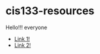 # cis133-resources 
<html>
    <body>
        <p>Hello!!! everyone</p>
        <ul>
<li><a href="https://www.freecodecamp.org/news/html-crash-course/">Link 1!</a></li>
<li><a href="https://www.cssportal.com/css-resources.php/">Link 2!</a></li>
        </ul>
    </body>
</html>
